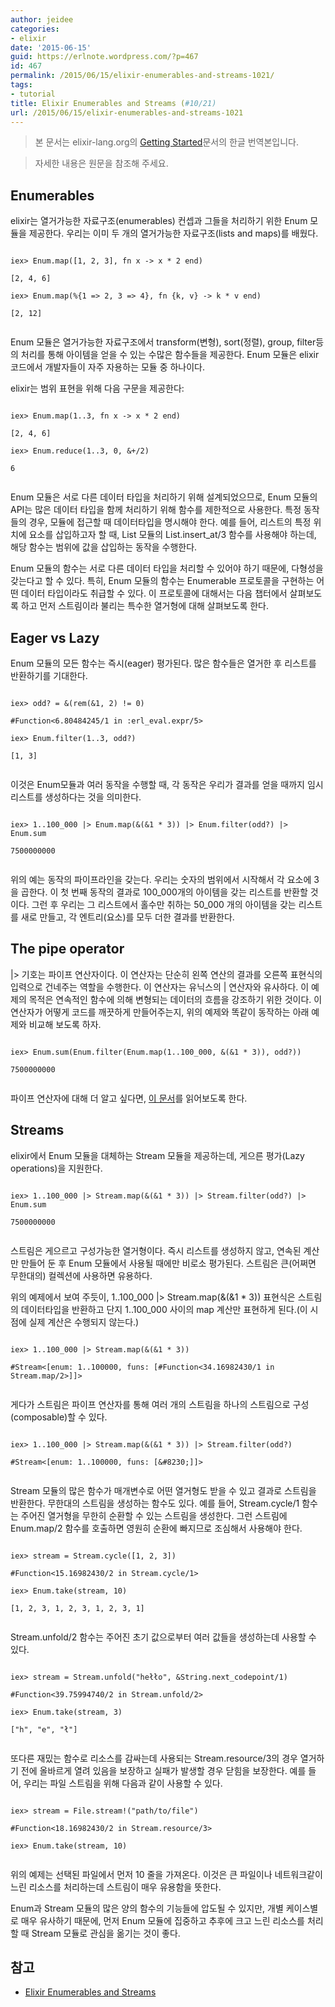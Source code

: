 ```yaml
---
author: jeidee
categories:
- elixir
date: '2015-06-15'
guid: https://erlnote.wordpress.com/?p=467
id: 467
permalink: /2015/06/15/elixir-enumerables-and-streams-1021/
tags:
- tutorial
title: Elixir Enumerables and Streams (#10/21)
url: /2015/06/15/elixir-enumerables-and-streams-1021
---
```


> 본 문서는 elixir-lang.org의 [Getting Started](http://elixir-lang.org/getting-started/introduction.html)문서의 한글 번역본입니다.
    
> 자세한 내용은 원문을 참조해 주세요. 

## Enumerables

elixir는 열거가능한 자료구조(enumerables) 컨셉과 그들을 처리하기 위한 Enum 모듈을 제공한다. 우리는 이미 두 개의 열거가능한 자료구조(lists and maps)를 배웠다.

```
  
iex> Enum.map([1, 2, 3], fn x -> x * 2 end)
  
[2, 4, 6]
  
iex> Enum.map(%{1 => 2, 3 => 4}, fn {k, v} -> k * v end)
  
[2, 12]
  
```

Enum 모듈은 열거가능한 자료구조에서 transform(변형), sort(정렬), group, filter등의 처리를 통해 아이템을 얻을 수 있는 수많은 함수들을 제공한다. Enum 모듈은 elixir 코드에서 개발자들이 자주 자용하는 모듈 중 하나이다.

elixir는 범위 표현을 위해 다음 구문을 제공한다:

```
  
iex> Enum.map(1..3, fn x -> x * 2 end)
  
[2, 4, 6]
  
iex> Enum.reduce(1..3, 0, &+/2)
  
6
  
```

Enum 모듈은 서로 다른 데이터 타입을 처리하기 위해 설계되었으므로, Enum 모듈의 API는 많은 데이터 타입을 함께 처리하기 위해 함수를 제한적으로 사용한다. 특정 동작들의 경우, 모듈에 접근할 때 데이터타입을 명시해야 한다. 예를 들어, 리스트의 특정 위치에 요소를 삽입하고자 할 때, List 모듈의 List.insert_at/3 함수를 사용해야 하는데, 해당 함수는 범위에 값을 삽입하는 동작을 수행한다.

Enum 모듈의 함수는 서로 다른 데이터 타입을 처리할 수 있어야 하기 때문에, 다형성을 갖는다고 할 수 있다. 특히, Enum 모듈의 함수는 Enumerable 프로토콜을 구현하는 어떤 데이터 타입이라도 취급할 수 있다. 이 프로토콜에 대해서는 다음 챕터에서 살펴보도록 하고 먼저 스트림이라 불리는 특수한 열거형에 대해 살펴보도록 한다.

## Eager vs Lazy

Enum 모듈의 모든 함수는 즉시(eager) 평가된다. 많은 함수들은 열거한 후 리스트를 반환하기를 기대한다.

```
  
iex> odd? = &(rem(&1, 2) != 0)
  
#Function<6.80484245/1 in :erl_eval.expr/5>
  
iex> Enum.filter(1..3, odd?)
  
[1, 3]
  
```

이것은 Enum모듈과 여러 동작을 수행할 때, 각 동작은 우리가 결과를 얻을 때까지 임시 리스트를 생성하다는 것을 의미한다.

```
  
iex> 1..100_000 |> Enum.map(&(&1 * 3)) |> Enum.filter(odd?) |> Enum.sum
  
7500000000
  
```

위의 예는 동작의 파이프라인을 갖는다. 우리는 숫자의 범위에서 시작해서 각 요소에 3을 곱한다. 이 첫 번째 동작의 결과로 100\_000개의 아이템을 갖는 리스트를 반환할 것이다. 그런 후 우리는 그 리스트에서 홀수만 취하는 50\_000 개의 아이템을 갖는 리스트를 새로 만들고, 각 엔트리(요소)를 모두 더한 결과를 반환한다.

## The pipe operator

|> 기호는 파이프 연산자이다. 이 연산자는 단순히 왼쪽 연산의 결과를 오른쪽 표현식의 입력으로 건네주는 역할을 수행한다. 이 연산자는 유닉스의 | 연산자와 유사하다. 이 예제의 목적은 연속적인 함수에 의해 변형되는 데이터의 흐름을 강조하기 위한 것이다. 이 연산자가 어떻게 코드를 깨끗하게 만들어주는지, 위의 예제와 똑같이 동작하는 아래 예제와 비교해 보도록 하자.

```
  
iex> Enum.sum(Enum.filter(Enum.map(1..100_000, &(&1 * 3)), odd?))
  
7500000000
  
```

파이프 연산자에 대해 더 알고 싶다면, [이 문서](http://elixir-lang.org/docs/stable/elixir/#!Kernel.html#%7C%3E/2)를 읽어보도록 한다.

## Streams

elixir에서 Enum 모듈을 대체하는 Stream 모듈을 제공하는데, 게으른 평가(Lazy operations)을 지원한다.

```
  
iex> 1..100_000 |> Stream.map(&(&1 * 3)) |> Stream.filter(odd?) |> Enum.sum
  
7500000000
  
```

스트림은 게으르고 구성가능한 열거형이다. 즉시 리스트를 생성하지 않고, 연속된 계산만 만들어 둔 후 Enum 모듈에서 사용될 때에만 비로소 평가된다. 스트림은 큰(어쩌면 무한대의) 컬렉션에 사용하면 유용하다.

위의 예제에서 보여 주듯이, 1..100\_000 |> Stream.map(&(&1 * 3)) 표현식은 스트림의 데이터타입을 반환하고 단지 1..100\_000 사이의 map 계산만 표현하게 된다.(이 시점에 실제 계산은 수행되지 않는다.)

```
  
iex> 1..100_000 |> Stream.map(&(&1 * 3))
  
#Stream<[enum: 1..100000, funs: [#Function<34.16982430/1 in Stream.map/2>]]>
  
```

게다가 스트림은 파이프 연산자를 통해 여러 개의 스트림을 하나의 스트림으로 구성(composable)할 수 있다.

```
  
iex> 1..100_000 |> Stream.map(&(&1 * 3)) |> Stream.filter(odd?)
  
#Stream<[enum: 1..100000, funs: [&#8230;]]>
  
```

Stream 모듈의 많은 함수가 매개변수로 어떤 열거형도 받을 수 있고 결과로 스트림을 반환한다. 무한대의 스트림을 생성하는 함수도 있다. 예를 들어, Stream.cycle/1 함수는 주어진 열거형을 무한히 순환할 수 있는 스트림을 생성한다. 그런 스트림에 Enum.map/2 함수를 호출하면 영원히 순환에 빠지므로 조심해서 사용해야 한다.

```
  
iex> stream = Stream.cycle([1, 2, 3])
  
#Function<15.16982430/2 in Stream.cycle/1>
  
iex> Enum.take(stream, 10)
  
[1, 2, 3, 1, 2, 3, 1, 2, 3, 1]
  
```

Stream.unfold/2 함수는 주어진 초기 값으로부터 여러 값들을 생성하는데 사용할 수 있다.

```
  
iex> stream = Stream.unfold("hełło", &String.next_codepoint/1)
  
#Function<39.75994740/2 in Stream.unfold/2>
  
iex> Enum.take(stream, 3)
  
["h", "e", "ł"]
  
```

또다른 재밌는 함수로 리소스를 감싸는데 사용되는 Stream.resource/3의 경우 열거하기 전에 올바르게 열려 있음을 보장하고 실패가 발생할 경우 닫힘을 보장한다. 예를 들어, 우리는 파일 스트림을 위해 다음과 같이 사용할 수 있다.

```
  
iex> stream = File.stream!("path/to/file")
  
#Function<18.16982430/2 in Stream.resource/3>
  
iex> Enum.take(stream, 10)
  
```

위의 예제는 선택된 파일에서 먼저 10 줄을 가져온다. 이것은 큰 파일이나 네트워크같이 느린 리소스를 처리하는데 스트림이 매우 유용함을 뜻한다.

Enum과 Stream 모듈의 많은 양의 함수의 기능들에 압도될 수 있지만, 개별 케이스별로 매우 유사하기 때문에, 먼저 Enum 모듈에 집중하고 추후에 크고 느린 리소스를 처리할 때 Stream 모듈로 관심을 옮기는 것이 좋다.

## 참고

  * [Elixir Enumerables and Streams](http://elixir-lang.org/getting-started/enumerables-and-streams.html)